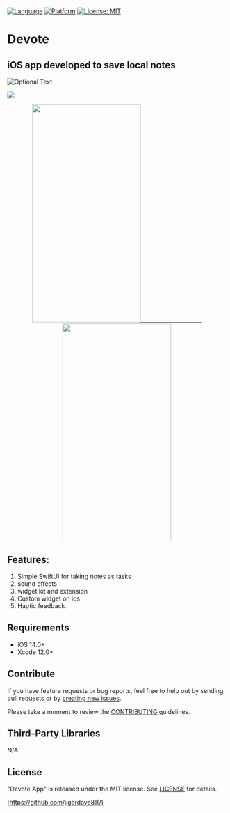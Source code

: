 # 

[![Language](http://img.shields.io/badge/language-SwiftUI-orange?style=flat
)](https://developer.apple.com/swift)
[![Platform](https://img.shields.io/badge/platform-iOS%20%7C%20-blue)]()
[![License: MIT](https://img.shields.io/badge/License-MIT-yellow.svg)](https://opensource.org/licenses/MIT)

# <h1>Devote</h1> 

<h2>iOS app developed to save local notes </h2>

![Optional Text](https://user-images.githubusercontent.com/13096575/123523489-860e4580-d6e1-11eb-83c3-eeeb29192cc5.png)



<p align="center"> </P>
   <img src=”(https://user-images.githubusercontent.com/13096575/123523489-860e4580-d6e1-11eb-83c3-eeeb29192cc5.png)”>


   <p align="center"> 
<img src="https://user-images.githubusercontent.com/13096575/123523854-3c732a00-d6e4-11eb-9bb0-529fa63c9f4f.png" width="250" height="500">______________________ <img src="https://user-images.githubusercontent.com/13096575/123524262-af7da000-d6e6-11eb-85c3-5701de07787b.gif" width="250" height="500"></P>



<h2>Features: </h2>

1. Simple SwiftUI for taking notes as tasks
2. sound effects
3. widget kit and extension
4. Custom widget on ios
5. Haptic feedback


   
  </p>
 

  <div style="text-align: center">
  
  
  </div>
</p>

## Requirements

- iOS 14.0+
- Xcode 12.0+

## Contribute

If you have feature requests or bug reports, feel free to help out by sending pull requests or by [creating new issues](https://github.com/jigardave8/Devote/issues). 

Please take a moment to
review the [CONTRIBUTING](.github/CONTRIBUTING.md) guidelines.
    
## Third-Party Libraries

N/A


## License

"Devote App" is released under the MIT license. See [LICENSE](mit) for details.

[https://github.com/jigardave8](/)

[swift-image]:https://img.shields.io/badge/swift-5.0-orange.svg
[swift-url]: https://swift.org/
[license-image]: https://img.shields.io/badge/License-MIT-blue.svg
[license-url]: LICENSE
